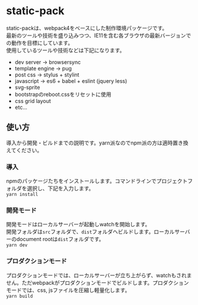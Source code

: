 # static-pack
static-packは、webpack4をベースにした制作環境パッケージです。  
最新のツールや技術を盛り込みつつ、IE11を含む各ブラウザの最新バージョンでの動作を目標にしています。  
使用しているツールや技術などは下記になります。
- dev server → browsersync
- template engine → pug
- post css → stylus + stylint
- javascript → es6 + babel + eslint (jquery less)
- svg-sprite
- bootstrapのreboot.cssをリセットに使用
- css grid layout
- etc...

## 使い方
導入から開発・ビルドまでの説明です。yarn派なのでnpm派の方は適時置き換えてください。

### 導入
npmのパッケージたちをインストールします。コマンドラインでプロジェクトフォルダを選択し、下記を入力します。  
`yarn install`

### 開発モード
開発モードはローカルサーバーが起動しwatchを開始します。  
開発フォルダは`src`フォルダで、`dist`フォルダへビルドします。ローカルサーバーのdocument rootは`dist`フォルダです。  
`yarn dev`

### プロダクションモード
プロダクションモードでは、ローカルサーバーが立ち上がらず、watchもされません。ただwebpackがプロダクションモードでビルドします。プロダクションモードでは、css, jsファイルを圧縮し軽量化します。  
`yarn build`
